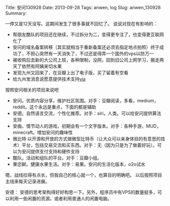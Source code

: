 Title: 安问130928
Date: 2013-09-28
Tags: anwen, log
Slug: anwen_130928
Summary:

一停又是12天没写。这期间发生了很多事就不回忆了。
说说对现在有影响的：

- 帮朋友酷队的项目还在继续，不过拆分为二，变得更专注了，也变得更互联网化了
- 安问的域名备案转移（其实就相当于重新备案还必须去指定地点拍照）终于成功了，不担心突然有一天消失了，不过还是得弄一个国外的vps以防万一
- 被收购后去新的大公司上班，各种限制，没网，回到旧公司上网学习，搬走两天了依然有阿姨来切水果
- 发现九州又回来了，在豆瓣上出了电子版，买了留着有空看
- 给九州发消息说愿意提供技术支持[via](http://site.douban.com/107554/widget/notes/185904/note/287934079/)

按照安问相关的项目来说吧

- 安问。优质内容分享，维护社区氛围。对手：豆瓣阅读，多看，medium，reddit。这个永远是重点，下面的都是辅助
- 安德。自然语言交流，个性化推荐。对手：siri，人类。可以给安问提供算法支持
- 安曲。情节动人的游戏，初期会有一个文字版本。对手：各种手游，MUD，minecraft。增加安问的趣味性
- 微比特 以开源和开放的方式做微型比特币（让大众可以亲身体验的有意思的技术）平台，包括交易交流和买东西。对手：无（因为只是为了做着好玩）。可以为安问提供支付支持和硬件支持
- 酷队。活动和组队的平台。对手：豆瓣小组。
- 果恋鲜。健康水果生活。对手：易果。安问的生活化版本，o2o试水

嗯，战线拉得有点长，但我自己的核心就一个，也算目的明确吧。
以后按照项目主线来每天记录进展。

安德：
安德的思考架构得好好构思一下。另外，程序员中有VPS的数量挺多，可以利用一些闲置的资源。或者利用普通人的闲置电脑。

